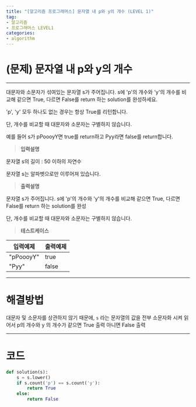 ```yaml
---
title: "[알고리즘 프로그래머스] 문자열 내 p와 y의 개수 (LEVEL 1)"
tag:
- 알고리즘
- 프로그래머스 LEVEL1
categories:
- algorithm
---
```


# (문제) 문자열 내 p와 y의 개수
---

대문자와 소문자가 섞여있는 문자열 s가 주어집니다. s에 'p'의 개수와 'y'의 개수를 비교해 같으면 True, 다르면 False를 return 하는 solution를 완성하세요. 

'p', 'y' 모두 하나도 없는 경우는 항상 True를 리턴합니다. 

단, 개수를 비교할 때 대문자와 소문자는 구별하지 않습니다.

예를 들어 s가 pPoooyY면 true를 return하고 Pyy라면 false를 return합니다.


> **입력설명**

문자열 s의 길이 : 50 이하의 자연수

문자열 s는 알파벳으로만 이루어져 있습니다.

> **출력설명**

문자열 s가 주어집니다. s에 'p'의 개수와 'y'의 개수를 비교해 같으면 True, 다르면 False를 return 하는 solution를 완성

단, 개수를 비교할 때 대문자와 소문자는 구별하지 않습니다.

> **테스트케이스**
 

| 입력예제 | 출력예제 |
| -------- | -------- | 
| "pPoooyY" | true | 
| "Pyy" | false | 

---
# 해결방법

대문자 및 소문자를 상관하지 않기 때문에, `s` 라는 문자열의 값을 전부 소문자화 시켜 읽어서 p의 개수와 y 의 개수가 같으면 True 출력 아니면 False 출력


---
# 코드
```python
def solution(s):
    s = s.lower()
    if s.count('p') == s.count('y'):
        return True
    else:
        return False
```
